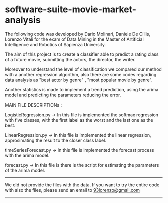 # software-suite-movie-market-analysis
The following code was developed by Dario Molinari, Daniele De Cillis, Lorenzo Vitali for the exam of Data Mining in the Master of Artificial Intelligence and Robotics of Sapienza University.

The aim of this project is to create a classifier able to predict a rating class of a future movie, submitting the actors, the director, the writer.

Moreover to understand the level of classification we compared our method with a another regression algorithm, also there are some codes regarding data analysis as "best actor by genre" , "most popular movie by genre".

Another statistics is made to implement a trend prediction, using the arima model and predicting the parameters reducing the error.  

MAIN FILE DESCRIPTIONs : 

LogisticRegression.py -> In this file is implemented the softmax regression with five classes, with the first label as the worst and the last one as the best.

LinearRegression.py -> In this file is implemented the linear regression, approsimating the result to the closer class label. 

timeSeriesForecast.py -> In this file is implemented the forecast process with the arima model.

forecast.py -> In this file is there is the script for estimating the parameters of the arima model.


********************************
We did not provide the files with the data.
If you want to try the entire code with also the files, please send an email to  93lorenzo@gmail.com
********************************
